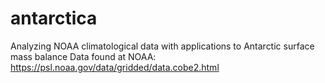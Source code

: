 # antarctica
Analyzing NOAA climatological data with applications to Antarctic surface mass balance
Data found at NOAA: https://psl.noaa.gov/data/gridded/data.cobe2.html
